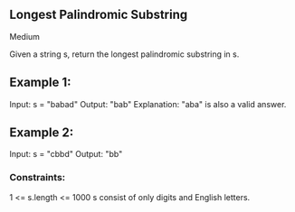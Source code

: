## Longest Palindromic Substring
Medium

Given a string s, return the longest 
palindromic substring in s.

 

## Example 1:
Input: s = "babad"
Output: "bab"
Explanation: "aba" is also a valid answer.

## Example 2:
Input: s = "cbbd"
Output: "bb"
 

### Constraints:
1 <= s.length <= 1000
s consist of only digits and English letters.